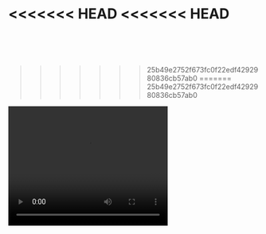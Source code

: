 

<<<<<<< HEAD
<<<<<<< HEAD
<br/><br/><br/>
=======
>>>>>>> 25b49e2752f673fc0f22edf4292980836cb57ab0
=======
>>>>>>> 25b49e2752f673fc0f22edf4292980836cb57ab0

<video width="320" height="240" controls>
  <source src="public/assets/images/laravel_web_app.mp4" type="video/mp4">
  
Your browser does not support the video tag.
</video>
<<<<<<< HEAD
<<<<<<< HEAD





# Running LOCAVO
Follow these steps to set up and run LOCAVO on your local machine:

## 1. Import the Database
1- In PHPMyAdmin, create a new database.

2- Import the SQL file from the Database folder into the newly created database.


4- Open your web browser and go to http://localhost:3000 to view the frontend.

## 3. Start
1- Open another terminal.

=======
<br/><br/><br/>
# Running LOCAVO
Follow these steps to set up and run LOCAVO on your local machine:

## 1. Import the Database
1- In PHPMyAdmin, create a new database.

2- Import the SQL file from the Database folder into the newly created database.


4- Open your web browser and go to http://localhost:3000 to view the frontend.

## 3. Start
1- Open another terminal.

>>>>>>> 25b49e2752f673fc0f22edf4292980836cb57ab0
=======
<br/><br/><br/>
# Running LOCAVO
Follow these steps to set up and run LOCAVO on your local machine:

## 1. Import the Database
1- In PHPMyAdmin, create a new database.

2- Import the SQL file from the Database folder into the newly created database.


4- Open your web browser and go to http://localhost:3000 to view the frontend.

## 3. Start
1- Open another terminal.

>>>>>>> 25b49e2752f673fc0f22edf4292980836cb57ab0
```bash
composer install
```
4- Start the backend server:
```bash
php artisan serve
```
